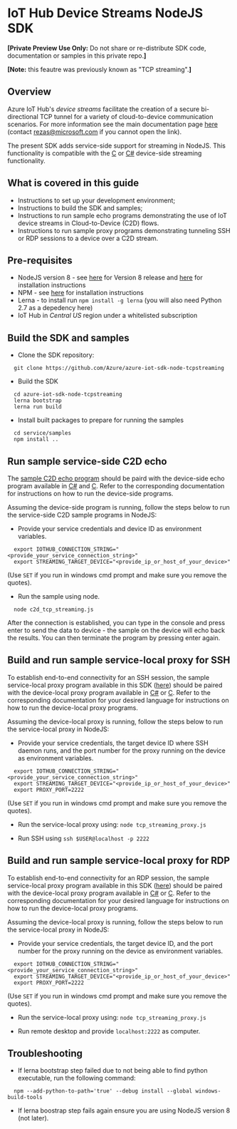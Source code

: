 # IoT Hub Device Streams NodeJS SDK
**[Private Preview Use Only:** Do not share or re-distribute SDK code, documentation or samples in this private repo.**]**

**[Note:** this feautre was previously known as "TCP streaming".**]**

## Overview
Azure IoT Hub's *device streams* facilitate the creation of a secure bi-directional TCP tunnel for a variety of cloud-to-device communication scenarios. For more information see the main documentation page [here](https://github.com/Azure/azure-iot-sdk-csharp-tcpstreaming/blob/master/doc/tcpstreaming_guide.md) (contact [rezas@microsoft.com](mailto:rezas@microsoft.com) if you cannot open the link).

The present SDK adds service-side support for streaming in NodeJS. This functionality is compatible with the [C](https://github.com/Azure/azure-iot-sdk-c-tcpstreaming/tree/tcpstreaming/doc/tcpstreaming_guide.md) or [C#](https://github.com/Azure/azure-iot-sdk-csharp-tcpstreaming/blob/tcpstreaming/doc/tcpstreaming_guide.md) device-side streaming functionality.

## What is covered in this guide
* Instructions to set up your development environment;
* Instructions to build the SDK and samples;
* Instructions to run sample echo programs demonstrating the use of IoT device streams in Cloud-to-Device (C2D) flows.
* Instructions to run sample proxy programs demonstrating tunneling SSH or RDP sessions to a device over a C2D stream.

## Pre-requisites
* NodeJS version 8 - see [here](https://nodejs.org/dist/latest-v8.x/) for Version 8 release and [here](https://nodejs.org/en/download/) for installation instructions
* NPM - see [here](https://www.npmjs.com/get-npm) for installation instructions
* Lerna - to install run `npm install -g lerna` (you will also need Python 2.7 as a depedency here)
* IoT Hub in *Central US* region under a whitelisted subscription

## Build the SDK and samples
- Clone the SDK repository:
```
  git clone https://github.com/Azure/azure-iot-sdk-node-tcpstreaming
```

- Build the SDK
```
  cd azure-iot-sdk-node-tcpstreaming
  lerna bootstrap
  lerna run build
```

- Install built packages to prepare for running the samples
```
  cd service/samples
  npm install ..
```

## Run sample service-side C2D echo
The [sample C2D echo program](../service/samples/c2d_tcp_streaming.js) should be paird with the device-side echo program available in [C#](https://github.com/Azure/azure-iot-sdk-csharp-tcpstreaming/blob/master/doc/tcpstreaming_guide.md#c2d-echo-sample) and [C](TBD). Refer to the corresponding documentation for instructions on how to run the device-side programs.

Assuming the device-side program is running, follow the steps below to run the service-side C2D sample programs in NodeJS:

- Provide your service credentials and device ID as environment variables.
```
  export IOTHUB_CONNECTION_STRING="<provide_your_service_connection_string>"
  export STREAMING_TARGET_DEVICE="<provide_ip_or_host_of_your_device>"
```
(Use `SET` if you run in windows cmd prompt and make sure you remove the quotes).

- Run the sample using node.
```
  node c2d_tcp_streaming.js
```
After the connection is established, you can type in the console and press enter to send the data to device - the sample on the device will echo back the results. You can then terminate the program by pressing enter again.

## Build and run sample service-local proxy for SSH
To establish end-to-end connectivity for an SSH session, the sample service-local proxy program available in this SDK ([here](../service/samples/tcp_streaming_proxy.js)) should be paired with the device-local proxy program available in [C#](https://github.com/Azure/azure-iot-sdk-csharp-tcpstreaming/blob/master/doc/tcpstreaming_guide.md#ssh-proxy-sample) or [C](TBD). Refer to the corresponding documentation for your desired language for instructions on how to run the device-local proxy programs.

Assuming the device-local proxy is running, follow the steps below to run the service-local proxy in NodeJS:

- Provide your service credentials, the target device ID where SSH daemon runs, and the port number for the proxy running on the device as environment variables.
```
  export IOTHUB_CONNECTION_STRING="<provide_your_service_connection_string>"
  export STREAMING_TARGET_DEVICE="<provide_ip_or_host_of_your_device>"
  export PROXY_PORT=2222
```
(Use `SET` if you run in windows cmd prompt and make sure you remove the quotes).

- Run the service-local proxy using: `node tcp_streaming_proxy.js`

- Run SSH using `ssh $USER@localhost -p 2222`

## Build and run sample service-local proxy for RDP
To establish end-to-end connectivity for an RDP session, the sample service-local proxy program available in this SDK ([here](../service/samples/tcp_streaming_proxy.js)) should be paired with the device-local proxy program available in [C#](https://github.com/Azure/azure-iot-sdk-csharp-tcpstreaming/blob/master/doc/tcpstreaming_guide.md#rdp-proxy-sample) or [C](TBD). Refer to the corresponding documentation for your desired language for instructions on how to run the device-local proxy programs.

Assuming the device-local proxy is running, follow the steps below to run the service-local proxy in NodeJS:

- Provide your service credentials, the target device ID, and the port number for the proxy running on the device as environment variables.
```
  export IOTHUB_CONNECTION_STRING="<provide_your_service_connection_string>"
  export STREAMING_TARGET_DEVICE="<provide_ip_or_host_of_your_device>"
  export PROXY_PORT=2222
```
(Use `SET` if you run in windows cmd prompt and make sure you remove the quotes).

- Run the service-local proxy using: `node tcp_streaming_proxy.js`

- Run remote desktop and provide `localhost:2222` as computer.

## Troubleshooting
- If lerna bootstrap step failed due to not being able to find python executable, run the following command:
```
  npm --add-python-to-path='true' --debug install --global windows-build-tools
```
- If lerna boostrap step fails again ensure you are using NodeJS version 8 (not later).
